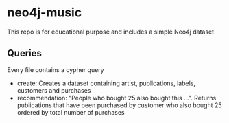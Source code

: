 # neo4j-music

This repo is for educational purpose and includes a simple Neo4j dataset

## Queries

Every file contains a cypher query

- create: Creates a dataset containing artist, publications, labels, customers and purchases
- recommendation: "People who bought 25 also bought this ...". Returns publications that have been purchased by customer who also bought 25 ordered by total number of purchases
